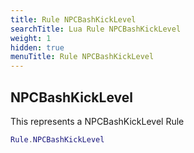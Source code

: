 ```yaml
---
title: Rule NPCBashKickLevel
searchTitle: Lua Rule NPCBashKickLevel
weight: 1
hidden: true
menuTitle: Rule NPCBashKickLevel
---
```

## NPCBashKickLevel

This represents a NPCBashKickLevel Rule
```lua
Rule.NPCBashKickLevel
```